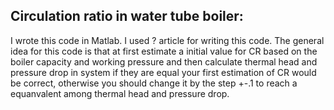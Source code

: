 ## Circulation ratio in water tube boiler:
I wrote this code in Matlab. I used ? article for writing this code. The general idea for this code is that at first estimate a initial value for CR based on the boiler capacity and working pressure and then calculate thermal head and pressure drop in system if they are equal your first estimation of CR would be correct, otherwise you should change it by the step +-.1 to reach a equanvalent among thermal head and pressure drop.

